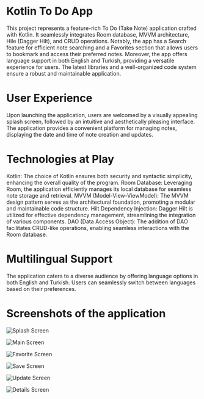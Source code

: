 # Kotlin To Do App

This project represents a feature-rich To Do (Take Note) application crafted with Kotlin. It seamlessly integrates Room database, MVVM architecture, Hile (Dagger Hilt), and CRUD operations. Notably, the app has a Search feature for efficient note searching and a Favorites section that allows users to bookmark and access their preferred notes. Moreover, the app offers language support in both English and Turkish, providing a versatile experience for users. The latest libraries and a well-organized code system ensure a robust and maintainable application.

# User Experience

Upon launching the application, users are welcomed by a visually appealing splash screen, followed by an intuitive and aesthetically pleasing interface. The application provides a convenient platform for managing notes, displaying the date and time of note creation and updates.

# Technologies at Play

Kotlin: The choice of Kotlin ensures both security and syntactic simplicity, enhancing the overall quality of the program.
Room Database: Leveraging Room, the application efficiently manages its local database for seamless note storage and retrieval.
MVVM (Model-View-ViewModel): The MVVM design pattern serves as the architectural foundation, promoting a modular and maintainable code structure.
Hilt Dependency Injection: Dagger Hilt is utilized for effective dependency management, streamlining the integration of various components.
DAO (Data Access Object): The addition of DAO facilitates CRUD-like operations, enabling seamless interactions with the Room database.


# Multilingual Support

The application caters to a diverse audience by offering language options in both English and Turkish. Users can seamlessly switch between languages based on their preferences.

# Screenshots of the application

![Splash Screen](https://github.com/islamzadavusal/ToDoApp/assets/120246254/988fe11f-c7d2-4a3b-8be4-b409f40949f5)

![Main Screen](https://github.com/islamzadavusal/ToDoApp/assets/120246254/caec03e4-d312-401f-9686-5c107a6c3c5e)

![Favorite Screen](https://github.com/islamzadavusal/ToDoApp/assets/120246254/4996b8b7-3c81-4b03-b6d6-99cb4a5dd6bd)

![Save Screen](https://github.com/islamzadavusal/ToDoApp/assets/120246254/e3cbd41b-164f-4e82-8605-2e60243a3133)

![Update Screen](https://github.com/islamzadavusal/ToDoApp/assets/120246254/0e8f05e5-88ec-4c6b-b5eb-5d67d8592947)

![Details Screen](https://github.com/islamzadavusal/ToDoApp/assets/120246254/bec3e0ff-baa0-410b-9673-dcb6722d80ae)








